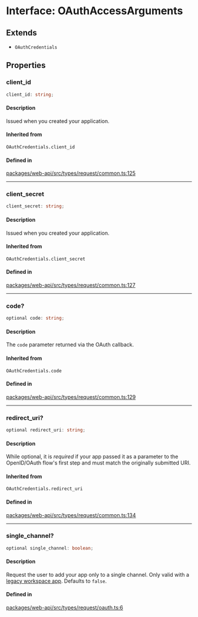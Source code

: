 # Interface: OAuthAccessArguments

## Extends

- `OAuthCredentials`

## Properties

### client\_id

```ts
client_id: string;
```

#### Description

Issued when you created your application.

#### Inherited from

`OAuthCredentials.client_id`

#### Defined in

[packages/web-api/src/types/request/common.ts:125](https://github.com/slackapi/node-slack-sdk/blob/7b348598b763c2b7545d1042b5f0429775cfa62c/packages/web-api/src/types/request/common.ts#L125)

***

### client\_secret

```ts
client_secret: string;
```

#### Description

Issued when you created your application.

#### Inherited from

`OAuthCredentials.client_secret`

#### Defined in

[packages/web-api/src/types/request/common.ts:127](https://github.com/slackapi/node-slack-sdk/blob/7b348598b763c2b7545d1042b5f0429775cfa62c/packages/web-api/src/types/request/common.ts#L127)

***

### code?

```ts
optional code: string;
```

#### Description

The `code` parameter returned via the OAuth callback.

#### Inherited from

`OAuthCredentials.code`

#### Defined in

[packages/web-api/src/types/request/common.ts:129](https://github.com/slackapi/node-slack-sdk/blob/7b348598b763c2b7545d1042b5f0429775cfa62c/packages/web-api/src/types/request/common.ts#L129)

***

### redirect\_uri?

```ts
optional redirect_uri: string;
```

#### Description

While optional, it is _required_ if your app passed it as a parameter to the OpenID/OAuth flow's
first step and must match the originally submitted URI.

#### Inherited from

`OAuthCredentials.redirect_uri`

#### Defined in

[packages/web-api/src/types/request/common.ts:134](https://github.com/slackapi/node-slack-sdk/blob/7b348598b763c2b7545d1042b5f0429775cfa62c/packages/web-api/src/types/request/common.ts#L134)

***

### single\_channel?

```ts
optional single_channel: boolean;
```

#### Description

Request the user to add your app only to a single channel. Only valid with a [legacy workspace app](https://api.slack.com/legacy-workspace-apps). Defaults to `false`.

#### Defined in

[packages/web-api/src/types/request/oauth.ts:6](https://github.com/slackapi/node-slack-sdk/blob/7b348598b763c2b7545d1042b5f0429775cfa62c/packages/web-api/src/types/request/oauth.ts#L6)
